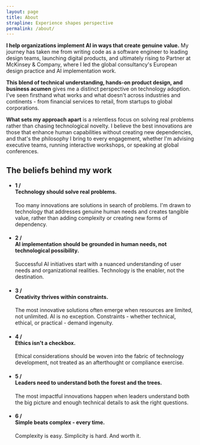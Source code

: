 ```yaml
---
layout: page
title: About
strapline: Experience shapes perspective
permalink: /about/
---
```


**I help organizations implement AI in ways that create genuine value.** My journey has taken me from writing code as a software engineer to leading design teams, launching digital products, and ultimately rising to Partner at McKinsey & Company, where I led the global consultancy's European design practice and AI implementation work.

**This blend of technical understanding, hands-on product design, and business acumen** gives me a distinct perspective on technology adoption. I've seen firsthand what works and what doesn't across industries and continents - from financial services to retail, from startups to global corporations.

**What sets my approach apart** is a relentless focus on solving real problems rather than chasing technological novelty. I believe the best innovations are those that enhance human capabilities without creating new dependencies, and that's the philosophy I bring to every engagement, whether I'm advising executive teams, running interactive workshops, or speaking at global conferences.

## The beliefs behind my work

<ul class="post-list">
	<li>
		<h4>1 /<br/>Technology should solve real problems.</h4>
Too many innovations are solutions in search of problems. I'm drawn to technology that addresses genuine human needs and creates tangible value, rather than adding complexity or creating new forms of dependency.
	</li>
	<li>
		<h4>2 /<br/>AI implementation should be grounded in human needs, not technological possibility.</h4>
Successful AI initiatives start with a nuanced understanding of user needs and organizational realities. Technology is the enabler, not the destination.
	</li>
	<li>
		<h4>3 /<br/>Creativity thrives within constraints.</h4>
The most innovative solutions often emerge when resources are limited, not unlimited. AI is no exception. Constraints - whether technical, ethical, or practical - demand ingenuity.
	</li>
	<li>
		<h4>4 /<br/>Ethics isn't a checkbox.</h4>
Ethical considerations should be woven into the fabric of technology development, not treated as an afterthought or compliance exercise.
	</li>
	<li>
		<h4>5 /<br/>Leaders need to understand both the forest and the trees.</h4>
The most impactful innovations happen when leaders understand both the big picture and enough technical details to ask the right questions.
	</li>
	<li>
		<h4>6 /<br/>Simple beats complex - every time.</h4>
Complexity is easy. Simplicity is hard. And worth it.
	</li>
</ul>